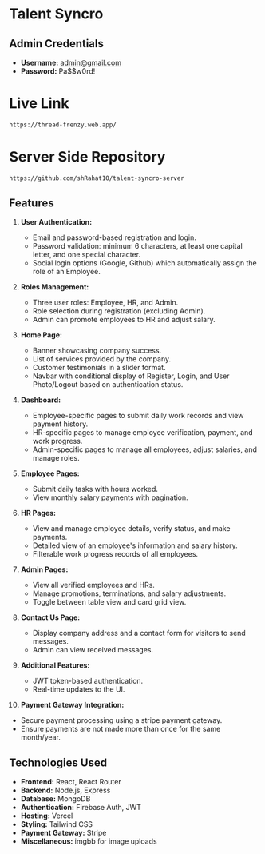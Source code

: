 # Talent Syncro

## Admin Credentials
- **Username:** admin@gmail.com
- **Password:** Pa$$w0rd!

# Live Link
  ```bash
  https://thread-frenzy.web.app/
  ```

# Server Side Repository
  ```bash
  https://github.com/shRahat10/talent-syncro-server
  ```

## Features
1. **User Authentication:**
   - Email and password-based registration and login.
   - Password validation: minimum 6 characters, at least one capital letter, and one special character.
   - Social login options (Google, Github) which automatically assign the role of an Employee.

2. **Roles Management:**
   - Three user roles: Employee, HR, and Admin.
   - Role selection during registration (excluding Admin).
   - Admin can promote employees to HR and adjust  salary.

3. **Home Page:**
   - Banner showcasing company success.
   - List of services provided by the company.
   - Customer testimonials in a slider format.
   - Navbar with conditional display of Register, Login, and User Photo/Logout based on authentication status.

4. **Dashboard:**
   - Employee-specific pages to submit daily work records and view payment history.
   - HR-specific pages to manage employee verification, payment, and work progress.
   - Admin-specific pages to manage all employees, adjust salaries, and manage roles.

5. **Employee Pages:**
   - Submit daily tasks with hours worked.
   - View monthly salary payments with pagination.

6. **HR Pages:**
   - View and manage employee details, verify status, and make payments.
   - Detailed view of an employee's information and salary history.
   - Filterable work progress records of all employees.

7. **Admin Pages:**
   - View all verified employees and HRs.
   - Manage promotions, terminations, and salary adjustments.
   - Toggle between table view and card grid view.

8. **Contact Us Page:**
   - Display company address and a contact form for visitors to send messages.
   - Admin can view received messages.

9. **Additional Features:**
   - JWT token-based authentication.
   - Real-time updates to the UI.

10. **Payment Gateway Integration:**
   - Secure payment processing using a stripe payment gateway.
   - Ensure payments are not made more than once for the same month/year.

## Technologies Used
- **Frontend:** React, React Router
- **Backend:** Node.js, Express
- **Database:** MongoDB
- **Authentication:** Firebase Auth, JWT
- **Hosting:** Vercel
- **Styling:** Tailwind CSS
- **Payment Gateway:** Stripe
- **Miscellaneous:** imgbb for image uploads
